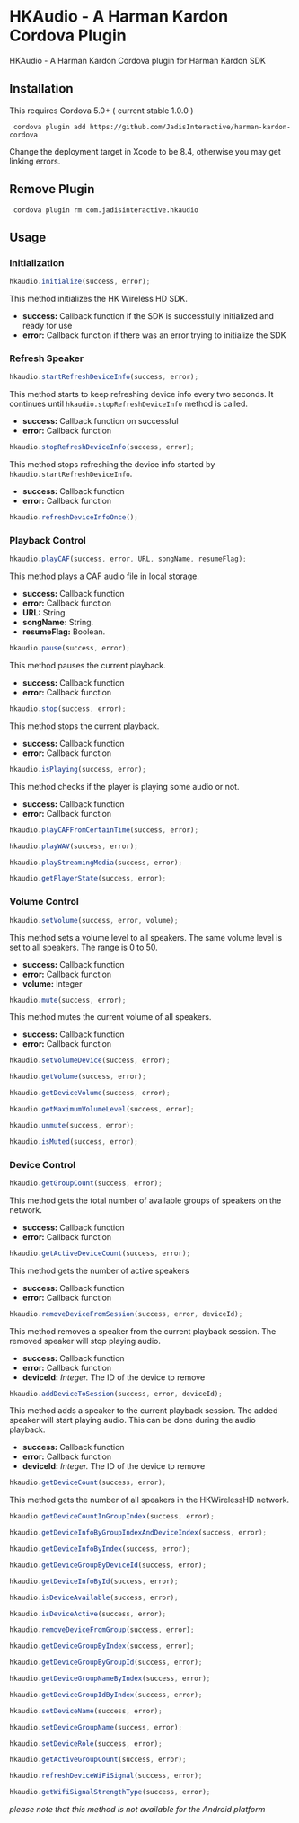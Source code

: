 HKAudio - A Harman Kardon Cordova Plugin
=========================================

HKAudio - A Harman Kardon Cordova plugin for Harman Kardon SDK


## Installation

This requires Cordova 5.0+ ( current stable 1.0.0 )

     cordova plugin add https://github.com/JadisInteractive/harman-kardon-cordova

Change the deployment target in Xcode to be 8.4, otherwise you may get linking errors.


## Remove Plugin
     cordova plugin rm com.jadisinteractive.hkaudio

## Usage

### Initialization
```javascript
hkaudio.initialize(success, error);
```
This method initializes the HK Wireless HD SDK.
+ **success:** Callback function if the SDK is successfully initialized and ready for use
+ **error:** Callback function if there was an error trying to initialize the SDK


### Refresh Speaker
```javascript
hkaudio.startRefreshDeviceInfo(success, error);
```
This method starts to keep refreshing device info every two seconds. It continues until `hkaudio.stopRefreshDeviceInfo` method is called.
+ **success:** Callback function on successful
+ **error:** Callback function

```javascript
hkaudio.stopRefreshDeviceInfo(success, error);
```
This method stops refreshing the device info started by `hkaudio.startRefreshDeviceInfo`.
+ **success:** Callback function
+ **error:** Callback function

```javascript
hkaudio.refreshDeviceInfoOnce();
```

### Playback Control
```javascript
hkaudio.playCAF(success, error, URL, songName, resumeFlag);
```
This method plays a CAF audio file in local storage.
+ **success:** Callback function
+ **error:** Callback function
+ **URL:** String.
+ **songName:** String.
+ **resumeFlag:** Boolean.

```javascript
hkaudio.pause(success, error);
```
This method pauses the current playback.
+ **success:** Callback function
+ **error:** Callback function

```javascript
hkaudio.stop(success, error);
```
This method stops the current playback.
+ **success:** Callback function
+ **error:** Callback function

```javascript
hkaudio.isPlaying(success, error);
```
This method checks if the player is playing some audio or not.
+ **success:** Callback function
+ **error:** Callback function

```javascript
hkaudio.playCAFFromCertainTime(success, error);
```

```javascript
hkaudio.playWAV(success, error);
```

```javascript
hkaudio.playStreamingMedia(success, error);
```

```javascript
hkaudio.getPlayerState(success, error);
```

### Volume Control
```javascript
hkaudio.setVolume(success, error, volume);
```
This method sets a volume level to all speakers. The same volume level is set to all speakers. The range is 0 to 50.
+ **success:** Callback function
+ **error:** Callback function
+ **volume:** Integer

```javascript
hkaudio.mute(success, error);
```
This method mutes the current volume of all speakers.
+ **success:** Callback function
+ **error:** Callback function

```javascript
hkaudio.setVolumeDevice(success, error);
```

```javascript
hkaudio.getVolume(success, error);
```

```javascript
hkaudio.getDeviceVolume(success, error);
```

```javascript
hkaudio.getMaximumVolumeLevel(success, error);
```

```javascript
hkaudio.unmute(success, error);
```

```javascript
hkaudio.isMuted(success, error);
```


### Device Control

```javascript
hkaudio.getGroupCount(success, error);
```
This method gets the total number of available groups of speakers on the network.
+ **success:** Callback function
+ **error:** Callback function

```javascript
hkaudio.getActiveDeviceCount(success, error);
```
This method gets the number of active speakers
+ **success:** Callback function
+ **error:** Callback function

```javascript
hkaudio.removeDeviceFromSession(success, error, deviceId);
```
This method removes a speaker from the current playback session. The removed speaker will stop playing audio.
+ **success:** Callback function
+ **error:** Callback function
+ **deviceId:** *Integer.* The ID of the device to remove

```javascript
hkaudio.addDeviceToSession(success, error, deviceId);
```
This method adds a speaker to the current playback session. The added speaker will start playing audio. This can be done during the audio playback.
+ **success:** Callback function
+ **error:** Callback function
+ **deviceId:** *Integer.* The ID of the device to remove

```javascript
hkaudio.getDeviceCount(success, error);
```
This method gets the number of all speakers in the HKWirelessHD network.

```javascript
hkaudio.getDeviceCountInGroupIndex(success, error);
```

```javascript
hkaudio.getDeviceInfoByGroupIndexAndDeviceIndex(success, error);
```

```javascript
hkaudio.getDeviceInfoByIndex(success, error);
```

```javascript
hkaudio.getDeviceGroupByDeviceId(success, error);
```

```javascript
hkaudio.getDeviceInfoById(success, error);
```

```javascript
hkaudio.isDeviceAvailable(success, error);
```

```javascript
hkaudio.isDeviceActive(success, error);
```

```javascript
hkaudio.removeDeviceFromGroup(success, error);
```

```javascript
hkaudio.getDeviceGroupByIndex(success, error);
```

```javascript
hkaudio.getDeviceGroupByGroupId(success, error);
```

```javascript
hkaudio.getDeviceGroupNameByIndex(success, error);
```

```javascript
hkaudio.getDeviceGroupIdByIndex(success, error);
```

```javascript
hkaudio.setDeviceName(success, error);
```

```javascript
hkaudio.setDeviceGroupName(success, error);
```

```javascript
hkaudio.setDeviceRole(success, error);
```

```javascript
hkaudio.getActiveGroupCount(success, error);
```

```javascript
hkaudio.refreshDeviceWiFiSignal(success, error);
```

```javascript
hkaudio.getWifiSignalStrengthType(success, error);
```
*please note that this method is not available for the Android platform*

